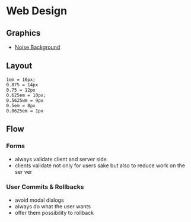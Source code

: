 # Web Design #

## Graphics ##

- [Noise Background](http://rappdaniel.com/noisy/)

## Layout ##

    1em = 16px;
    0.875 = 14px
    0.75 = 12px
    0.625em = 10px;
    0.5625wm = 9px
    0.5em = 8px
    0.0625em = 1px

## Flow ##

### Forms ###

- always validate client and server side
- clients validate not only for users sake but also to reduce work on the ser ver

### User Commits & Rollbacks ###
	 
- avoid modal dialogs
- always do what the user wants
- offer them possibility to rollback
